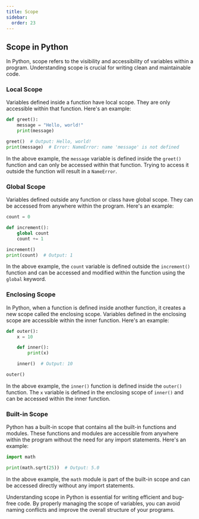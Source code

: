 ```yaml
---
title: Scope
sidebar:
  order: 23
---
```

## Scope in Python

In Python, scope refers to the visibility and accessibility of variables within a program. Understanding scope is crucial for writing clean and maintainable code.

### Local Scope

Variables defined inside a function have local scope. They are only accessible within that function. Here's an example:

```python
def greet():
    message = "Hello, world!"
    print(message)

greet()  # Output: Hello, world!
print(message)  # Error: NameError: name 'message' is not defined
```

In the above example, the `message` variable is defined inside the `greet()` function and can only be accessed within that function. Trying to access it outside the function will result in a `NameError`.

### Global Scope

Variables defined outside any function or class have global scope. They can be accessed from anywhere within the program. Here's an example:

```python
count = 0

def increment():
    global count
    count += 1

increment()
print(count)  # Output: 1
```

In the above example, the `count` variable is defined outside the `increment()` function and can be accessed and modified within the function using the `global` keyword.

### Enclosing Scope

In Python, when a function is defined inside another function, it creates a new scope called the enclosing scope. Variables defined in the enclosing scope are accessible within the inner function. Here's an example:

```python
def outer():
    x = 10

    def inner():
        print(x)

    inner()  # Output: 10

outer()
```

In the above example, the `inner()` function is defined inside the `outer()` function. The `x` variable is defined in the enclosing scope of `inner()` and can be accessed within the inner function.

### Built-in Scope

Python has a built-in scope that contains all the built-in functions and modules. These functions and modules are accessible from anywhere within the program without the need for any import statements. Here's an example:

```python
import math

print(math.sqrt(25))  # Output: 5.0
```

In the above example, the `math` module is part of the built-in scope and can be accessed directly without any import statements.

Understanding scope in Python is essential for writing efficient and bug-free code. By properly managing the scope of variables, you can avoid naming conflicts and improve the overall structure of your programs.
